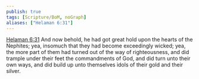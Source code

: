```yaml
---
publish: true
tags: [Scripture/BoM, noGraph]
aliases: ["Helaman 6:31"]
---
```

[Helaman 6:31](https://churchofjesuschrist.org/study/scriptures/bofm/hel/6?lang=eng&id=p31#p31) And now behold, he had got great hold upon the hearts of the Nephites; yea, insomuch that they had become exceedingly wicked; yea, the more part of them had turned out of the way of righteousness, and did trample under their feet the commandments of God, and did turn unto their own ways, and did build up unto themselves idols of their gold and their silver.
